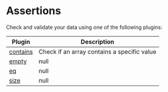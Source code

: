 # Assertions

Check and validate your data using one of the following plugins:

| Plugin | Description |
|---|---|
| [contains](./contains.md) | Check if an array contains a specific value |
| [empty](./empty.md) | null |
| [eq](./eq.md) | null |
| [size](./size.md) | null |
